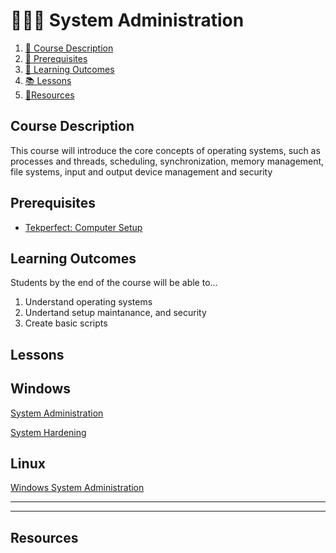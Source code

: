 # **👨🏾‍💻 System Administration**

1. [📝 Course Description](##course-description)
2. [🎯 Prerequisites](#prerequisites)
3. [🔮 Learning Outcomes](#learning-outcomes)
4. [📚 Lessons](#lessons)
5. [💼Resources](##resources)


## Course Description <!-- {docsify-ignore} -->

This course will introduce the core concepts of operating systems, such as processes and threads, scheduling, synchronization, memory management, file systems, input and output device management and security

## Prerequisites <!-- {docsify-ignore} -->

* [Tekperfect: Computer Setup](/lessons/computer-setup.md)

## Learning Outcomes <!-- {docsify-ignore} -->

Students by the end of the course will be able to...

1. Understand operating systems
1. Undertand setup maintanance, and security
1. Create basic scripts

## Lessons <!-- {docsify-ignore} -->

## Windows

[System Administration](/courses/02-Os_Basics/lessons/linux-system-administration.md)

[System Hardening](/courses/02-Os_Basics/lessons/linux-system-hardening.md)

## Linux


[Windows System Administration](/courses/03-System_Administration/lessons/windows-system-administration)

---
---

## Resources <!-- {docsify-ignore} -->




